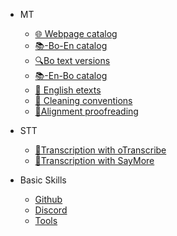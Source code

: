 - MT
  - [🌐 Webpage catalog](en/mt/webpage-catalog.md)
  - [📚-Bo-En catalog](en/mt/boen-catalog.md)
  - [🔍Bo text versions](en/mt/bo-versions.md)
  - [📚-En-Bo catalog](en/mt/enbo-catalog.md)
  - [📄 English etexts](en/mt/english-etexts.md)
  - [🧹 Cleaning conventions](en/mt/cleaning-convention.md)
  - [🔗Alignment proofreading](en/mt/proofreading-alignment.md)

- STT
  - [📝Transcription with oTranscribe](en/stt/transcribein-otranscribe.md)
  - [📝Transcription with SayMore](en/stt/transcribe-in-saymore.md)

- Basic Skills
  - [Github](en/howto/github.md)
  - [Discord](en/howto/discord.md)
  - [Tools](en/howto/tools.md) 
